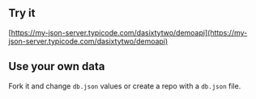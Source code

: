 ## Try it

[https://my-json-server.typicode.com/dasixtytwo/demoapi](https://my-json-server.typicode.com/dasixtytwo/demoapi)

## Use your own data

Fork it and change `db.json` values or create a repo with a `db.json` file.